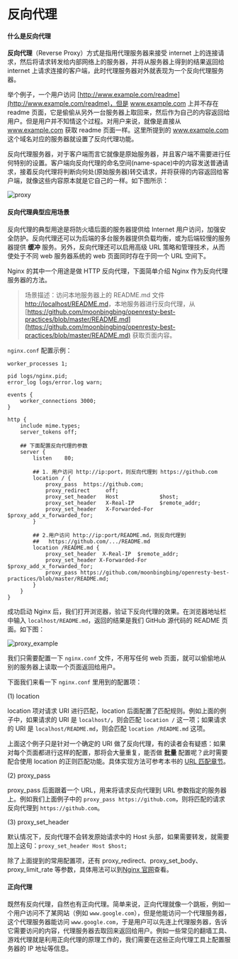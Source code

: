 # 反向代理

#### 什么是反向代理

**反向代理**（Reverse Proxy）方式是指用代理服务器来接受 internet 上的连接请求，然后将请求转发给内部网络上的服务器，并将从服务器上得到的结果返回给 internet 上请求连接的客户端，此时代理服务器对外就表现为一个反向代理服务器。

举个例子，一个用户访问 [http://www.example.com/readme](http://www.example.com/readme)，但是 www.example.com 上并不存在 readme 页面，它是偷偷从另外一台服务器上取回来，然后作为自己的内容返回给用户。但是用户并不知情这个过程。对用户来说，就像是直接从 www.example.com 获取 readme 页面一样。这里所提到的 www.example.com 这个域名对应的服务器就设置了反向代理功能。

反向代理服务器，对于客户端而言它就像是原始服务器，并且客户端不需要进行任何特别的设置。客户端向反向代理的命名空间(name-space)中的内容发送普通请求，接着反向代理将判断向何处(原始服务器)转交请求，并将获得的内容返回给客户端，就像这些内容原本就是它自己的一样。如下图所示：

![proxy](../images/proxy.png)

#### 反向代理典型应用场景

反向代理的典型用途是将防火墙后面的服务器提供给 Internet 用户访问，加强安全防护。反向代理还可以为后端的多台服务器提供负载均衡，或为后端较慢的服务器提供 **缓冲** 服务。另外，反向代理还可以启用高级 URL 策略和管理技术，从而使处于不同 web 服务器系统的 web 页面同时存在于同一个 URL 空间下。

Nginx 的其中一个用途是做 HTTP 反向代理，下面简单介绍 Nginx 作为反向代理服务器的方法。

>场景描述：访问本地服务器上的 README.md 文件 [http://localhost/README.md](http://localhost/README.md)，本地服务器进行反向代理，从 [https://github.com/moonbingbing/openresty-best-practices/blob/master/README.md](https://github.com/moonbingbing/openresty-best-practices/blob/master/README.md) 获取页面内容。

`nginx.conf` 配置示例：

```nginx
worker_processes 1;

pid logs/nginx.pid;
error_log logs/error.log warn;

events {
    worker_connections 3000;
}

http {
    include mime.types;
    server_tokens off;

	## 下面配置反向代理的参数
    server {
        listen    80;

        ## 1. 用户访问 http://ip:port，则反向代理到 https://github.com
        location / {
            proxy_pass  https://github.com;
            proxy_redirect     off;
            proxy_set_header   Host             $host;
            proxy_set_header   X-Real-IP        $remote_addr;
            proxy_set_header   X-Forwarded-For  $proxy_add_x_forwarded_for;
        }

        ## 2.用户访问 http://ip:port/README.md，则反向代理到
        ##   https://github.com/.../README.md
        location /README.md {
            proxy_set_header  X-Real-IP  $remote_addr;
            proxy_set_header X-Forwarded-For $proxy_add_x_forwarded_for;
            proxy_pass https://github.com/moonbingbing/openresty-best-practices/blob/master/README.md;
        }
    }
}
```

成功启动 Nginx 后，我们打开浏览器，验证下反向代理的效果。在浏览器地址栏中输入 `localhost/README.md`，返回的结果是我们 GitHub 源代码的 README 页面。如下图：

![proxy_example](../images/proxy_example.png)

我们只需要配置一下 `nginx.conf` 文件，不用写任何 web 页面，就可以偷偷地从别的服务器上读取一个页面返回给用户。

下面我们来看一下 `nginx.conf` 里用到的配置项：

(1) location

location 项对请求 URI 进行匹配，location 后面配置了匹配规则。例如上面的例子中，如果请求的 URI 是 `localhost/`，则会匹配 `location /` 这一项；如果请求的 URI 是 `localhost/README.md`，则会匹配 `location /README.md` 这项。

上面这个例子只是针对一个确定的 URI 做了反向代理，有的读者会有疑惑：如果对每个页面都进行这样的配置，那将会大量重复，能否做 **批量** 配置呢？此时需要配合使用 location 的正则匹配功能。具体实现方法可参考本书的 [URL 匹配章节](../ngx/match_uri.md)。

(2) proxy_pass

proxy_pass 后面跟着一个 URL，用来将请求反向代理到 URL 参数指定的服务器上。例如我们上面例子中的 `proxy_pass https://github.com`，则将匹配的请求反向代理到 `https://github.com`。

(3) proxy_set_header

默认情况下，反向代理不会转发原始请求中的 Host 头部，如果需要转发，就需要加上这句：`proxy_set_header Host $host;`

除了上面提到的常用配置项，还有 proxy_redirect、proxy_set_body、proxy_limit_rate 等参数，具体用法可以到[Nginx 官网](http://nginx.org/en/docs/http/ngx_http_proxy_module.html)查看。

#### 正向代理

既然有反向代理，自然也有正向代理。简单来说，正向代理就像一个跳板，例如一个用户访问不了某网站（例如 `www.google.com`），但是他能访问一个代理服务器，这个代理服务器能访问 `www.google.com`，于是用户可以先连上代理服务器，告诉它需要访问的内容，代理服务器去取回来返回给用户。例如一些常见的翻墙工具、游戏代理就是利用正向代理的原理工作的，我们需要在这些正向代理工具上配置服务器的 IP 地址等信息。

